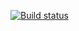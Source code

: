 [![Build status](https://ci.appveyor.com/api/projects/status/32r69cvhplt1dff1?svg=true)](https://ci.appveyor.com/project/Madlaxxx/autotestwork4)